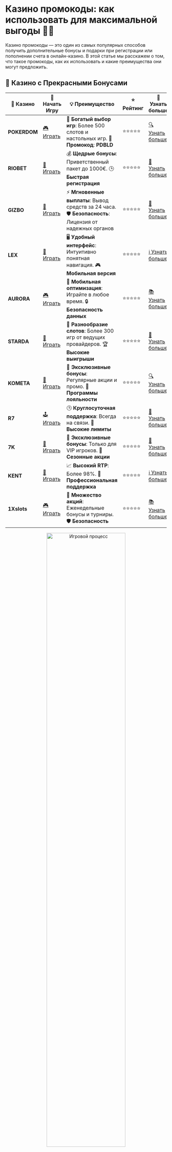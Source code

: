 # Казино промокоды: как использовать для максимальной выгоды 🎉🎰

Казино промокоды — это один из самых популярных способов получить дополнительные бонусы и подарки при регистрации или пополнении счета в онлайн-казино. В этой статье мы расскажем о том, что такое промокоды, как их использовать и какие преимущества они могут предложить.

## 🌟 Казино с Прекрасными Бонусами

| 🎲 **Казино** | 🔗 **Начать Игру** | 💡 **Преимущество** | ⭐ **Рейтинг** | 🔗 **Узнать больше** |
|--------------|---------------------|---------------------|----------------|----------------------|
| **POKERDOM**  | [🎮 Играть](https://brandplay.link/4k77v2yx) | 🎉 **Богатый выбор игр**: Более 500 слотов и настольных игр. 🎁 **Промокод**: **PDBLD** | ⭐⭐⭐⭐⭐ | [🔍 Узнать больше](https://brandplay.link/4k77v2yx) |
| **RIOBET**    | [🎰 Играть](https://brandplay.link/7xBLTPyj) | 💰 **Щедрые бонусы**: Приветственный пакет до 1000€. 🕒 **Быстрая регистрация** | ⭐⭐⭐⭐⭐ | [📖 Узнать больше](https://brandplay.link/7xBLTPyj) |
| **GIZBO**     | [🎲 Играть](https://brandplay.link/bprXw4YV) | ⚡ **Мгновенные выплаты**: Вывод средств за 24 часа. 🛡️ **Безопасность**: Лицензия от надежных органов | ⭐⭐⭐⭐⭐ | [📝 Узнать больше](https://brandplay.link/bprXw4YV) |
| **LEX**       | [🤑 Играть](https://brandplay.link/zW4hdDFV) | 🖥️ **Удобный интерфейс**: Интуитивно понятная навигация. 🎮 **Мобильная версия** | ⭐⭐⭐⭐⭐ | [ℹ️ Узнать больше](https://brandplay.link/zW4hdDFV) |
| **AURORA**    | [🎮 Играть](https://10trafic-stat2.com/click/668546556bcc6313411604bd/6766/13032/subaccount) | 📱 **Мобильная оптимизация**: Играйте в любое время. 🔒 **Безопасность данных** | ⭐⭐⭐⭐⭐ | [📚 Узнать больше](https://10trafic-stat2.com/click/668546556bcc6313411604bd/6766/13032/subaccount) |
| **STARDА**    | [🎯 Играть](https://brandplay.link/fB7xwRFL) | 🎰 **Разнообразие слотов**: Более 300 игр от ведущих провайдеров. 🏆 **Высокие выигрыши** | ⭐⭐⭐⭐⭐ | [🔎 Узнать больше](https://brandplay.link/fB7xwRFL) |
| **KOMETA**    | [🎰 Играть](https://brandplay.link/8ZymQJV8) | 🎁 **Эксклюзивные бонусы**: Регулярные акции и промо. 🔄 **Программы лояльности** | ⭐⭐⭐⭐⭐ | [🔍 Узнать больше](https://brandplay.link/8ZymQJV8) |
| **R7**        | [🕹️ Играть](https://brandplay.link/bMd3Yjsw) | 🕒 **Круглосуточная поддержка**: Всегда на связи. 💸 **Высокие лимиты** | ⭐⭐⭐⭐⭐ | [📖 Узнать больше](https://brandplay.link/bMd3Yjsw) |
| **7K**        | [🎲 Играть](https://brandplay.link/BvQyFShp) | 🌟 **Эксклюзивные бонусы**: Только для VIP игроков. 🎉 **Сезонные акции** | ⭐⭐⭐⭐⭐ | [📝 Узнать больше](https://brandplay.link/BvQyFShp) |
| **KENT**      | [🤑 Играть](https://brandplay.link/Fv2WP3js) | 📈 **Высокий RTP**: Более 98%. 💼 **Профессиональная поддержка** | ⭐⭐⭐⭐⭐ | [ℹ️ Узнать больше](https://brandplay.link/Fv2WP3js) |
| **1Xslots**   | [🎮 Играть](https://brandplay.link/hSB1khtr) | 🎉 **Множество акций**: Еженедельные бонусы и турниры. 🛡️ **Безопасность** | ⭐⭐⭐⭐⭐ | [📚 Узнать больше](https://brandplay.link/hSB1khtr) |

<div align="center"> <img src="https://i.pinimg.com/originals/1d/b3/25/1db325483acbe642c6d4e6fdd73a4988.gif" alt="Игровой процесс" width="70%"> </div>
---

## 🚀 Быстрые Выигрыши и Поддержка

| 🎲 **Казино** | 🔗 **Начать Игру** | 💡 **Преимущество** | ⭐ **Рейтинг** | 🔗 **Узнать больше** |
|--------------|---------------------|---------------------|----------------|----------------------|
| **GAMA**      | [🎯 Играть](https://brandplay.link/j6NMKsDz) | 🔍 **Интуитивный интерфейс**: Легкость использования. 🏅 **Престижные турниры** | ⭐⭐⭐⭐☆ | [🔎 Узнать больше](https://brandplay.link/j6NMKsDz) |
| **ONION**     | [🎰 Играть](https://brandplay.link/zBGRVpQ9) | 🤑 **Низкие ставки**: Идеально для начинающих. 🔄 **Быстрые выводы** | ⭐⭐⭐⭐☆ | [🔍 Узнать больше](https://brandplay.link/zBGRVpQ9) |
| **ЧЕМПИОН**   | [🕹️ Играть](https://temon-gter.cfd/go/lRq?p80412p304504pcc44t17455) | 🏅 **Лояльная программа**: Награды за активность. 🎁 **Ежемесячные бонусы** | ⭐⭐⭐⭐☆ | [📖 Узнать больше](https://temon-gter.cfd/go/lRq?p80412p304504pcc44t17455) |
| **VAVADA**    | [🎲 Играть](https://vavadapartner.pro/?promo=ea5c9275-6854-4505-94fc-95ab18221945-linkb2) | 🚀 **Быстрая регистрация**: Начните играть мгновенно. 🔐 **Безопасные транзакции** | ⭐⭐⭐⭐☆ | [📝 Узнать больше](https://vavadapartner.pro/?promo=ea5c9275-6854-4505-94fc-95ab18221945-linkb2) |
| **FRIENDS**   | [🤑 Играть](https://gofriends.mba/linkb2) | 🤝 **Социальные игры**: Играйте с друзьями. 🌐 **Мультиплатформенность** | ⭐⭐⭐⭐☆ | [ℹ️ Узнать больше](https://gofriends.mba/linkb2) |
| **1WIN**      | [🎮 Играть](https://brandplay.link/smXVpBbG) | 🏆 **Спортивные ставки**: Широкий выбор видов спорта. 💵 **Высокие коэффициенты** | ⭐⭐⭐⭐☆ | [📚 Узнать больше](https://brandplay.link/smXVpBbG) |
| **DRIP**      | [🎯 Играть](https://drp-ircp01.com/c07e6a3db) | 🌐 **Инновационные игры**: Новейшие игровые технологии. 🛡️ **Высокая безопасность** | ⭐⭐⭐⭐☆ | [🔎 Узнать больше](https://drp-ircp01.com/c07e6a3db) |
| **JOYCASINO** | [🎰 Играть](https://rpc30.call2me.pro/?/ru/registration?apkpop=0&partner=p24970p3291217pc98f) | 🎁 **Приятные бонусы**: Ежедневные акции и подарки. 🕹️ **Разнообразие игр** | ⭐⭐⭐⭐☆ | [🔍 Узнать больше](https://rpc30.call2me.pro/?/ru/registration?apkpop=0&partner=p24970p3291217pc98f) |
| **PLAYFORTUNA** | [🎮 Играть](https://fortunapromo.net/alt/playfortuna/registration?0dc4a9362a71feb7e3f165fb8e766f70) | 🎉 **Регулярные акции**: Бонусы, фриспины и многое другое. 🏅 **Турниры** | ⭐⭐⭐⭐☆ | [📚 Узнать больше](https://fortunapromo.net/alt/playfortuna/registration?0dc4a9362a71feb7e3f165fb8e766f70) |
| **SYKAA**     | [🤑 Играть](https://s-two-way.com/?source=linkb2&pid=30697) | 💸 **Доступные ставки**: Идеально для новичков. 🎁 **Щедрые бонусы** | ⭐⭐⭐⭐☆ | [🔍 Узнать больше](https://s-two-way.com/?source=linkb2&pid=30697) |

<div align="center"> <img src="https://i.pinimg.com/originals/1d/b3/25/1db325483acbe642c6d4e6fdd73a4988.gif" alt="Игровой процесс" width="70%"> </div>

![Казино промокоды](https://i.pinimg.com/originals/a9/29/6e/a9296ea1cf6a7c20a985e593451f0323.png)

## Что такое казино промокоды? 🔑

Промокоды — это специальные коды, которые предоставляются казино и могут быть использованы для получения различных бонусов. Промокоды могут быть предложены новым игрокам при регистрации, а также постоянным клиентам для получения дополнительных фриспинов, бонусных средств или других привилегий.

## Как использовать промокоды в казино? 🎮

Использование промокодов в казино обычно достаточно простое. Для этого необходимо выполнить несколько шагов:

1. **Найдите актуальные промокоды**: Следите за промокодами, которые предлагают различные онлайн-казино. Они могут быть размещены на официальных сайтах казино или на специализированных ресурсах.
2. **Регистрация или пополнение счета**: Промокоды могут использоваться как при регистрации нового аккаунта, так и при пополнении счета. В некоторых случаях они предоставляются за участие в акциях или мероприятиях.
3. **Введите промокод в специальное поле**: Во время регистрации или пополнения счета вам будет предложено ввести промокод. Просто скопируйте и вставьте его в соответствующее поле.
4. **Получите бонус**: После ввода промокода, бонус будет автоматически начислен на ваш счет. Например, это могут быть фриспины, деньги на счет или дополнительные привилегии.

## Какие бонусы можно получить с помощью промокодов? 🎁

Промокоды могут предложить следующие бонусы:

1. **Фриспины**: Это бесплатные вращения, которые можно использовать на выбранных слотах, включая популярные игры от известных провайдеров.
2. **Бонусы на депозит**: Промокод может предоставить вам дополнительные средства на ваш депозит, которые можно использовать для ставок.
3. **Безопасность и защита**: Некоторые казино предлагают промокоды, которые дают дополнительные бонусы за использование надежных методов оплаты.
4. **Эксклюзивные предложения**: Промокоды могут быть частью специальных акций для определенных игроков, таких как VIP-участников.

## Преимущества использования казино промокодов 🏆

1. **Дополнительные бонусы**: Промокоды — это отличная возможность получить дополнительные бонусы без необходимости делать дополнительное вложение.
2. **Увеличение шансов на выигрыш**: С помощью бонусных средств или фриспинов можно увеличить шансы на выигрыш, не рискуя своими деньгами.
3. **Привилегии для постоянных игроков**: Многие онлайн-казино предлагают эксклюзивные промокоды для постоянных клиентов, что дает дополнительные бонусы и привилегии.

## Где найти промокоды для казино? 🔍

Чтобы получить актуальные промокоды, вам стоит следить за акциями и предложениями в следующих онлайн-казино:

- **Riobet** — часто проводит акции для новых игроков и постоянных клиентов, предлагая промокоды на фриспины и бонусы.
- **Pokerdom** — на официальном сайте можно найти различные промокоды, которые дают возможность получить дополнительные средства или бесплатные вращения.
- **Gizbo** — известен своими выгодными предложениями для игроков, которые используют промокоды для получения бонусов.

## Советы по использованию казино промокодов 💡

1. **Читать условия**: Прежде чем использовать промокод, обязательно ознакомьтесь с его условиями. Некоторые бонусы могут быть ограничены по времени или требовать отыгрыша.
2. **Не забывайте о сроках действия**: Промокоды часто имеют ограниченный срок действия, поэтому не откладывайте использование.
3. **Используйте только проверенные источники**: Получайте промокоды только от проверенных источников, чтобы избежать мошенничества.

## Заключение 🎯

Промокоды — это отличный способ получить дополнительные бонусы и привилегии при игре в онлайн-казино. Используя промокоды, вы можете существенно увеличить свои шансы на выигрыш, не рискуя большими суммами. Следите за актуальными предложениями и используйте промокоды для максимальной выгоды!

